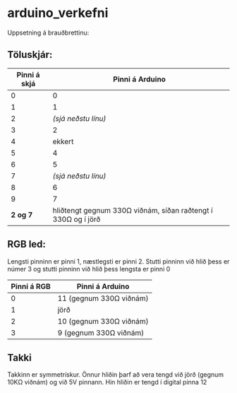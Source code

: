 # arduino_verkefni

Uppsetning á brauðbrettinu:


## Töluskjár:

Pinni á skjá | Pinni á Arduino
-------------|-----------------------------------------------------------------
     0       |       0
     1       |       1
     2       | *(sjá neðstu línu)*
     3       |       2
     4       |     ekkert
     5       |       4
     6       |       5
     7       | *(sjá neðstu línu)*
     8       |       6
     9       |       7
 **2 og 7**  |  hliðtengt gegnum 330Ω viðnám, síðan raðtengt í 330Ω og í jörð


## RGB led:

Lengsti pinninn er pinni 1, næstlegsti er pinni 2. Stutti pinninn við hlið þess er númer 3 og stutti pinninn við hlið þess lengsta er pinni 0

Pinni á RGB |     Pinni á Arduino
------------|-------------------------
     0      |  11 (gegnum 330Ω viðnám)
     1      |        jörð
     2      |  10 (gegnum 330Ω viðnám)
     3      |   9 (gegnum 330Ω viðnám)


## Takki

Takkinn er symmetrískur. Önnur hliðin þarf að vera tengd við jörð (gegnum 10KΩ viðnám) og við 5V pinnann. Hin hliðin er tengd í digital pinna 12